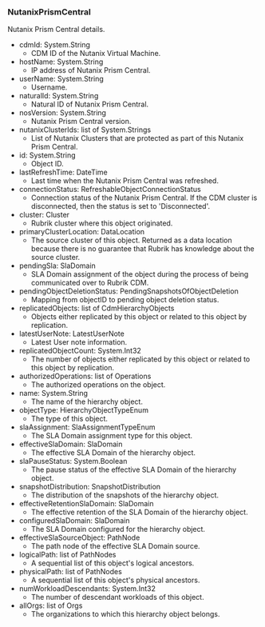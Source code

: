 ### NutanixPrismCentral
Nutanix Prism Central details.

- cdmId: System.String
  - CDM ID of the Nutanix Virtual Machine.
- hostName: System.String
  - IP address of Nutanix Prism Central.
- userName: System.String
  - Username.
- naturalId: System.String
  - Natural ID of Nutanix Prism Central.
- nosVersion: System.String
  - Nutanix Prism Central version.
- nutanixClusterIds: list of System.Strings
  - List of Nutanix Clusters that are protected as part of this Nutanix Prism Central.
- id: System.String
  - Object ID.
- lastRefreshTime: DateTime
  - Last time when the Nutanix Prism Central was refreshed.
- connectionStatus: RefreshableObjectConnectionStatus
  - Connection status of the Nutanix Prism Central. If the CDM cluster is disconnected, then the status is set to 'Disconnected'.
- cluster: Cluster
  - Rubrik cluster where this object originated.
- primaryClusterLocation: DataLocation
  - The source cluster of this object. Returned as a data location because there is no guarantee that Rubrik has knowledge about the source cluster.
- pendingSla: SlaDomain
  - SLA Domain assignment of the object during the process of being communicated over to Rubrik CDM.
- pendingObjectDeletionStatus: PendingSnapshotsOfObjectDeletion
  - Mapping from objectID to pending object deletion status.
- replicatedObjects: list of CdmHierarchyObjects
  - Objects either replicated by this object or related to this object by replication.
- latestUserNote: LatestUserNote
  - Latest User note information.
- replicatedObjectCount: System.Int32
  - The number of objects either replicated by this object or related to this object by replication.
- authorizedOperations: list of Operations
  - The authorized operations on the object.
- name: System.String
  - The name of the hierarchy object.
- objectType: HierarchyObjectTypeEnum
  - The type of this object.
- slaAssignment: SlaAssignmentTypeEnum
  - The SLA Domain assignment type for this object.
- effectiveSlaDomain: SlaDomain
  - The effective SLA Domain of the hierarchy object.
- slaPauseStatus: System.Boolean
  - The pause status of the effective SLA Domain of the hierarchy object.
- snapshotDistribution: SnapshotDistribution
  - The distribution of the snapshots of the hierarchy object.
- effectiveRetentionSlaDomain: SlaDomain
  - The effective retention of the SLA Domain of the hierarchy object.
- configuredSlaDomain: SlaDomain
  - The SLA Domain configured for the hierarchy object.
- effectiveSlaSourceObject: PathNode
  - The path node of the effective SLA Domain source.
- logicalPath: list of PathNodes
  - A sequential list of this object's logical ancestors.
- physicalPath: list of PathNodes
  - A sequential list of this object's physical ancestors.
- numWorkloadDescendants: System.Int32
  - The number of descendant workloads of this object.
- allOrgs: list of Orgs
  - The organizations to which this hierarchy object belongs.
